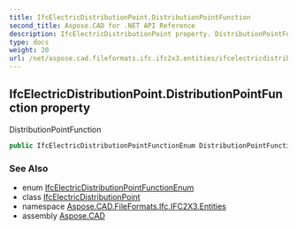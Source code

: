 ```yaml
---
title: IfcElectricDistributionPoint.DistributionPointFunction
second_title: Aspose.CAD for .NET API Reference
description: IfcElectricDistributionPoint property. DistributionPointFunction
type: docs
weight: 20
url: /net/aspose.cad.fileformats.ifc.ifc2x3.entities/ifcelectricdistributionpoint/distributionpointfunction/
---
```

## IfcElectricDistributionPoint.DistributionPointFunction property

DistributionPointFunction

```csharp
public IfcElectricDistributionPointFunctionEnum DistributionPointFunction { get; set; }
```

### See Also

* enum [IfcElectricDistributionPointFunctionEnum](../../../aspose.cad.fileformats.ifc.ifc2x3.types/ifcelectricdistributionpointfunctionenum/)
* class [IfcElectricDistributionPoint](../)
* namespace [Aspose.CAD.FileFormats.Ifc.IFC2X3.Entities](../../../aspose.cad.fileformats.ifc.ifc2x3.entities/)
* assembly [Aspose.CAD](../../../)


